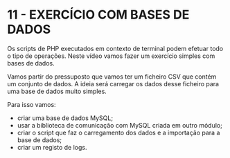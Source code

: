 # 11 - EXERCÍCIO COM BASES DE DADOS

Os scripts de PHP executados em contexto de terminal podem efetuar todo o tipo de
operações. Neste vídeo vamos fazer um exercício simples com bases de dados.

Vamos partir do pressuposto que vamos ter um ficheiro CSV que contém um conjunto de dados.
A ideia será carregar os dados desse ficheiro para uma base de dados muito simples.

Para isso vamos:
- criar uma base de dados MySQL;
- usar a biblioteca de comunicação com MySQL criada em outro módulo;
- criar o script que faz o carregamento dos dados e a importação para a base de dados;
- criar um registo de logs.